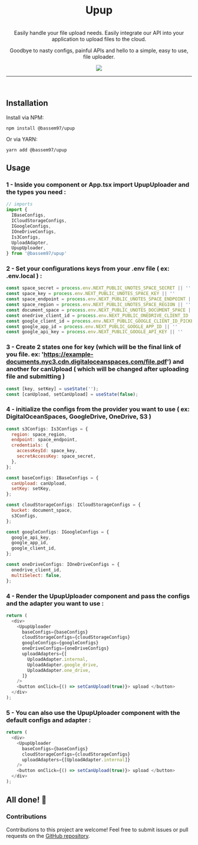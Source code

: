 <h1 align="center">
   Upup
</h1>

<br/>

<div align="center">
  Easily handle your file upload needs. Easily integrate our API into your application to upload files to the cloud.

Goodbye to nasty configs, painful APIs and hello to a simple, easy to use, file uploader.

</div>

<p align="center">
  <a href="https://github.com/uNotesOfficial/upup">
    <img src="https://img.shields.io/badge/gzipped-80%20kb-4ba0f6" />
  </a>

<hr/>
<br />

## Installation

Install via NPM:

```shell
npm install @bassem97/upup 
```

Or via YARN:

```shell
yarn add @bassem97/upup
```

## Usage

### 1 - Inside you component or App.tsx import UpupUploader and the types you need : 

```javascript
// imports
import {
  IBaseConfigs,
  ICloudStorageConfigs,
  IGoogleConfigs,
  IOneDriveConfigs,
  Is3Configs,
  UploadAdapter,
  UpupUploader,
} from '@bassem97/upup'
```

### 2 - Set your configurations keys from your .env file ( ex: .env.local ) :

```javascript
const space_secret = process.env.NEXT_PUBLIC_UNOTES_SPACE_SECRET || ''
const space_key = process.env.NEXT_PUBLIC_UNOTES_SPACE_KEY || ''
const space_endpoint = process.env.NEXT_PUBLIC_UNOTES_SPACE_ENDPOINT || ''
const space_region = process.env.NEXT_PUBLIC_UNOTES_SPACE_REGION || ''
const document_space = process.env.NEXT_PUBLIC_UNOTES_DOCUMENT_SPACE || ''
const onedrive_client_id = process.env.NEXT_PUBLIC_ONEDRIVE_CLIENT_ID || ''
const google_client_id = process.env.NEXT_PUBLIC_GOOGLE_CLIENT_ID_PICKER || ''
const google_app_id = process.env.NEXT_PUBLIC_GOOGLE_APP_ID || ''
const google_api_key = process.env.NEXT_PUBLIC_GOOGLE_API_KEY || ''
```


### 3 - Create 2 states one for key (which will be the final link of you file. ex: 'https://example-documents.nyc3.cdn.digitaloceanspaces.com/file.pdf') and another for canUpload ( which will be changed after uploading file and submitting )


```javascript
const [key, setKey] = useState('');
const [canUpload, setCanUpload] = useState(false);
```

### 4 - initialize the configs from the provider you want to use ( ex: DigitalOceanSpaces, GoogleDrive, OneDrive, S3 )

```javascript
const s3Configs: Is3Configs = {
  region: space_region,
  endpoint: space_endpoint,
  credentials: {
    accessKeyId: space_key,
    secretAccessKey: space_secret,
  },
};

const baseConfigs: IBaseConfigs = {
  canUpload: canUpload,
  setKey: setKey,
};

const cloudStorageConfigs: ICloudStorageConfigs = {
  bucket: document_space,
  s3Configs,
};

const googleConfigs: IGoogleConfigs = {
  google_api_key,
  google_app_id,
  google_client_id,
};

const oneDriveConfigs: IOneDriveConfigs = {
  onedrive_client_id,
  multiSelect: false,
};

```

### 4 - Render the UpupUploader component and pass the configs and the adapter you want to use :

```javascript
return (
  <div>
    <UpupUploader
      baseConfigs={baseConfigs}
      cloudStorageConfigs={cloudStorageConfigs}
      googleConfigs={googleConfigs}
      oneDriveConfigs={oneDriveConfigs}
      uploadAdapters={[
        UploadAdapter.internal,
        UploadAdapter.google_drive,
        UploadAdapter.one_drive,
      ]}
    />
    <button onClick={() => setCanUpload(true)}> upload </button>
  </div>
);
```

### 5 - You can also use the UpupUploader component with the default configs and adapter :

```javascript
return (
  <div>
    <UpupUploader
      baseConfigs={baseConfigs}
      cloudStorageConfigs={cloudStorageConfigs}
      uploadAdapters={[UploadAdapter.internal]}
    />
    <button onClick={() => setCanUpload(true)}> upload </button>
  </div>
);
```
## All done! 🎉

### Contributions

Contributions to this project are welcome! Feel free to submit issues or pull requests on the [GitHub repository](https://github.com/uNotesOfficial/upup.git).
